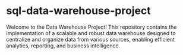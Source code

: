 # sql-data-warehouse-project
Welcome to the Data Warehouse Project! This repository contains the implementation of a scalable and robust data warehouse designed to centralize and organize data from various sources, enabling efficient analytics, reporting, and business intelligence.

